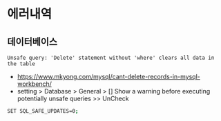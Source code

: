 # 에러내역

## 데이터베이스
```
Unsafe query: 'Delete' statement without 'where' clears all data in the table
```
- https://www.mkyong.com/mysql/cant-delete-records-in-mysql-workbench/
- setting > Database > General > [] Show a warning before executing potentially unsafe queries >> UnCheck

```sh
SET SQL_SAFE_UPDATES=0;
```